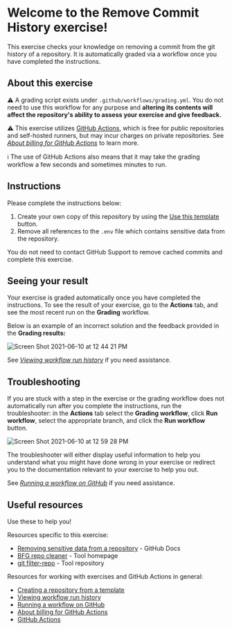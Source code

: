 # Welcome to the Remove Commit History exercise!

This exercise checks your knowledge on removing a commit from the git history of a repository. It is automatically graded via a workflow once you have completed the instructions.

## About this exercise

:warning: A grading script exists under `.github/workflows/grading.yml`. You do not need to use this workflow for any purpose and **altering its contents will affect the repository's ability to assess your exercise and give feedback.**

:warning: This exercise utilizes [GitHub Actions](https://docs.github.com/en/actions), which is free for public repositories and self-hosted runners, but may incur charges on private repositories. See _[About billing for GitHub Actions]_ to learn more.

:information_source: The use of GitHub Actions also means that it may take the grading workflow a few seconds and sometimes minutes to run.

## Instructions

<!-- Specific instructions for your exercise -->

Please complete the instructions below:

1. Create your own copy of this repository by using the [Use this template](https://docs.github.com/en/github/creating-cloning-and-archiving-repositories/creating-a-repository-from-a-template#creating-a-repository-from-a-template) button.
2. Remove all references to the `.env` file which contains sensitive data from the repository. 

You do not need to contact GitHub Support to remove cached commits and complete this exercise.

<!-- Add your steps below starting with step 2 -->

## Seeing your result

Your exercise is graded automatically once you have completed the instructions. To see the result of your exercise, go to the **Actions** tab, and see the most recent run on the **Grading** workflow. <!-- specify expected Looking Glass display_type --><!-- specific place to look -->

Below is an example of an incorrect solution and the feedback provided in the **Grading results:**

![Screen Shot 2021-06-10 at 12 44 21 PM](https://user-images.githubusercontent.com/6351798/121580870-7822aa00-c9ea-11eb-855e-f839852566c6.png)

See _[Viewing workflow run history]_ if you need assistance.

## Troubleshooting

If you are stuck with a step in the exercise or the grading workflow does not automatically run after you complete the instructions, run the troubleshooter: in the **Actions** tab select the **Grading workflow**, click **Run workflow**, select the appropriate branch, and click the **Run workflow** button.

![Screen Shot 2021-06-10 at 12 59 28 PM](https://user-images.githubusercontent.com/6351798/121582006-bd93a700-c9eb-11eb-9576-9ec644b8f701.png)

The troubleshooter will either display useful information to help you understand what you might have done wrong in your exercise or redirect you to the documentation relevant to your exercise to help you out.

See _[Running a workflow on GitHub]_ if you need assistance.

## Useful resources

Use these to help you!

Resources specific to this exercise:

<!-- - Add further resources for the learner -->
- [Removing sensitive data from a repository] - GitHub Docs
- [BFG repo cleaner] - Tool homepage
- [git filter-repo] - Tool repository

Resources for working with exercises and GitHub Actions in general:

- [Creating a repository from a template]
- [Viewing workflow run history]
- [Running a workflow on GitHub]
- [About billing for GitHub Actions]
- [GitHub Actions]

<!--
Links used throughout this README:
-->
<!-- Edit the links below to be relevant -->

[Removing sensitive data from a repository]: https://docs.github.com/en/github/authenticating-to-github/keeping-your-account-and-data-secure/removing-sensitive-data-from-a-repository
[BFG repo cleaner]: https://rtyley.github.io/bfg-repo-cleaner/
[git filter-repo]: https://github.com/newren/git-filter-repo/

[creating a repository from a template]: https://docs.github.com/en/github/creating-cloning-and-archiving-repositories/creating-a-repository-from-a-template
[viewing workflow run history]: https://docs.github.com/en/actions/managing-workflow-runs/viewing-workflow-run-history
[running a workflow on github]: https://docs.github.com/en/actions/managing-workflow-runs/manually-running-a-workflow#running-a-workflow-on-github
[about billing for github actions]: https://docs.github.com/en/github/setting-up-and-managing-billing-and-payments-on-github/about-billing-for-github-actions
[github actions]: https://docs.github.com/en/actions


